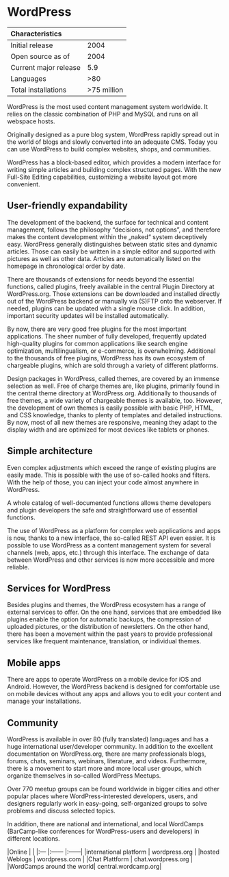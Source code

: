# WordPress

|Characteristics | |
|:--- |:---- |
|Initial release | 2004 |
|Open source as of | 2004 |
|Current major release | 5.9 | 
|Languages | >80 |
|Total installations | >75 million |

WordPress is the most used content management system worldwide. It relies on the classic combination of PHP and MySQL and runs on all webspace hosts.

Originally designed as a pure blog system, WordPress rapidly spread out in the world of blogs and slowly converted into an adequate CMS. Today you can use WordPress to build complex websites, shops, and communities.

WordPress has a block-based editor, which provides a modern interface for writing simple articles and building complex structured pages. With the new Full-Site Editing capabilities, customizing a website layout got more convenient.


## User-friendly expandability
The development of the backend, the surface for technical and content management, follows the philosophy “decisions, not options”, and therefore makes the content development within the „naked“ system deceptively easy. 
WordPress generally distinguishes between static sites and dynamic articles. Those can easily be written in a simple editor and supported with pictures as well as other data.
Articles are automatically listed on the homepage in chronological order by date. 

There are thousands of extensions for needs beyond the essential functions, called plugins, freely available in the central Plugin Directory at WordPress.org.
Those extensions can be downloaded and installed directly out of the WordPress backend or manually via (S)FTP onto the webserver. If needed, plugins can be updated with a single mouse click. In addition, important security updates will be installed automatically. 

By now, there are very good free plugins for the most important applications. The sheer number of fully developed, frequently updated high-quality plugins for common applications like search engine optimization, multilingualism, or e-commerce, is overwhelming. Additional to the thousands of free plugins, WordPress has its own ecosystem of chargeable plugins, which are sold through a variety of different platforms. 

Design packages in WordPress, called themes, are covered by an immense selection as well. Free of charge themes are, like plugins, primarily found in the central theme directory at WordPress.org. Additionally to thousands of free themes, a wide variety of chargeable themes is available, too. However, the development of own themes is easily possible with basic PHP, HTML, and CSS knowledge, thanks to plenty of templates and detailed instructions. By now, most of all new themes are responsive, meaning they adapt to the display width and are optimized for most devices like tablets or phones.


## Simple architecture
Even complex adjustments which exceed the range of existing plugins are easily made. This is possible with the use of so-called hooks and filters. With the help of those, you can inject your code almost anywhere in WordPress.

A whole catalog of well-documented functions allows theme developers and plugin developers the safe and straightforward use of  essential functions. 

The use of WordPress as a platform for complex web applications and apps is now, thanks to a new interface, the so-called REST API even easier. It is possible to use WordPress as a content management system for several channels (web, apps, etc.) through this interface. The exchange of data between WordPress and other services is now more accessible and more reliable.


## Services for WordPress
Besides plugins and themes, the WordPress ecosystem has a range of external services to offer. On the one hand, services that are embedded like plugins enable the option for automatic backups, the compression of uploaded pictures, or the distribution of newsletters. 
On the other hand, there has been a movement within the past years to provide professional services like frequent maintenance, translation, or individual themes.


## Mobile apps
There are apps to operate WordPress on a mobile device for iOS and Android. However, the WordPress backend is designed for comfortable use on mobile devices without any apps and allows you to edit your content and manage your installations.


## Community
WordPress is available in over 80 (fully translated) languages and has a huge international user/developer community. In addition to the excellent documentation on WordPress.org, there are many professionals blogs, forums, chats, seminars, webinars, literature, and videos. Furthermore, there is a movement to start more and more local user groups, which organize themselves in so-called WordPress Meetups.

Over 770 meetup groups can be found worldwide in bigger cities and other popular places where WordPress-interested developers, users, and designers regularly work in easy-going, self-organized groups to solve problems and discuss selected topics.

In addition, there are national and international, and local WordCamps (BarCamp-like conferences for WordPress-users and developers) in different locations. 


|Online | |
|:— |:—— |:——|
|international platform | wordpress.org |
|hosted Weblogs | wordpress.com |
|Chat Plattform | chat.wordpress.org |
|WordCamps around the world| central.wordcamp.org|